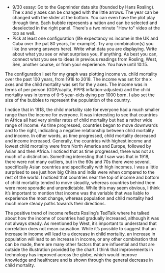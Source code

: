 - 9/30 essay: Go to the Gapminder data site (founded by Hans Rosling). The x and y axes can be changed with the little arrows. The year can be changed with the slider at the bottom. You can even have the plot play through time. Each bubble represents a nation and can be selected and deselected in the right panel. There's a two minute "How to" video at the top as well.
- Pick at least one configuration (life expectancy vs income in the UK and Cuba over the pat 80 years, for example). Try any combination(s) you like (no wrong answers here). Write what data you are displaying. Write about what you see or what surprises you, if anything. As best you can, connect what you see to ideas in previous readings from Rosling, West, Sen, another course, or from your experience. You have until 10:15.

The configuration I set for my graph was plotting income vs. child mortality over the past 100 years, from 1918 to 2018. The income was set for the x axes and the child mortality was set for the y axes. The income was in terms of per person (GDP/capita, PPP$ inflation-adjusted) and the child mortality was in terms of 0-5 year-olds dying per 1000 born. I also set the size of the bubbles to represent the population of the country. 

I notice that in 1918, the child mortality rate for everyone had a much smaller range than the income for everyone. It was interesting to see that countries in Africa all had very similar rates of child mortality but had a rather wide range of income. As time progressed, countries began to move downwards and to the right, indicating a negative relationship between child mortality and income. In other words, as time progressed, child mortality decreased and income increased. Generally, the countries with highest income and lowest child mortality were from North America and Europe, followed by Asian and then Africa. I noticed that as time progressed, there was not as much of a distinction. Something interesting that I saw was that in 1918, there were not many outliers, but in the 60s and 70s there were several, specifically Asian countries and specifically with high incomes. I was a little surprised to see just how big China and India were when compared to the rest of the world. I noticed that countries near the top of income and bottom of child mortality tended to move steadily, whereas countries behind them were more sporadic and unpredictable. While this may seem obvious, I think it’s important to mention that income was the variable that was liable to experience the most change, whereas population and child mortality had much more steady paths towards their directions. 

The positive trend of income reflects Rosling’s TedTalk where he talked about how the income of countries had gradually increased, although it was not always steady. As mentioned by West, it’s important to understand that correlation does not mean causation. While it’s possible to suggest that an increase in income will lead to a decrease in child mortality, an increase in population will lead to an increase in income, or any other combination that can be made, there are many other factors that are influential and that are outside the illustration provided by the chart. I think that improvements in technology has improved across the globe, which would improve knowledge and healthcare and is shown through the general decrease in child mortality.
